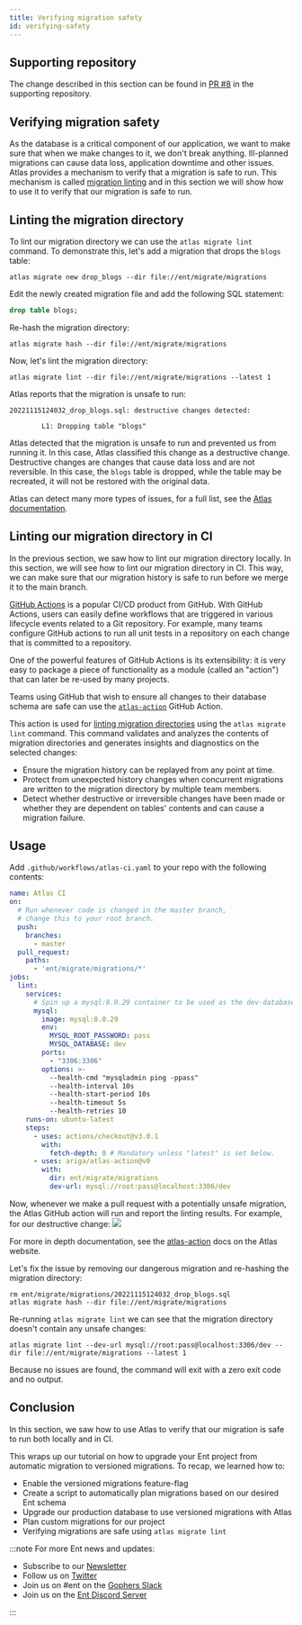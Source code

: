 ```yaml
---
title: Verifying migration safety
id: verifying-safety
---
```

## Supporting repository

The change described in this section can be found in
[PR #8](https://github.com/rotemtam/ent-versioned-migrations-demo/pull/8/files)
in the supporting repository.

## Verifying migration safety

As the database is a critical component of our application, we want to make sure that when we 
make changes to it, we don't break anything. Ill-planned migrations can cause data loss, application
downtime and other issues.  Atlas provides a mechanism to verify that a migration is safe to run.
This mechanism is called [migration linting](https://atlasgo.io/versioned/lint) and in this section
we will show how to use it to verify that our migration is safe to run.

## Linting the migration directory

To lint our migration directory we can use the `atlas migrate lint` command.
To demonstrate this, let's add a migration that drops the `blogs` table:

```shell
atlas migrate new drop_blogs --dir file://ent/migrate/migrations
```
Edit the newly created migration file and add the following SQL statement:

```sql
drop table blogs;
```

Re-hash the migration directory:

```text
atlas migrate hash --dir file://ent/migrate/migrations
```

Now, let's lint the migration directory:

```shell
atlas migrate lint --dir file://ent/migrate/migrations --latest 1
```

Atlas reports that the migration is unsafe to run:

```text
20221115124032_drop_blogs.sql: destructive changes detected:

        L1: Dropping table "blogs"

```
Atlas detected that the migration is unsafe to run and prevented us from running it.
In this case, Atlas classified this change as a destructive change. Destructive changes are
changes that cause data loss and are not reversible. In this case, the `blogs` table is dropped,
while the table may be recreated, it will not be restored with the original data.

Atlas can detect many more types of issues, for a full list, see the [Atlas documentation](https://atlasgo.io/lint/analyzers).

## Linting our migration directory in CI

In the previous section, we saw how to lint our migration directory locally. In this section,
we will see how to lint our migration directory in CI. This way, we can make sure that our migration
history is safe to run before we merge it to the main branch.

[GitHub Actions](https://github.com/features/actions) is a popular CI/CD
product from GitHub. With GitHub Actions, users can easily define workflows
that are triggered in various lifecycle events related to a Git repository.
For example, many teams configure GitHub actions to run all unit tests in
a repository on each change that is committed to a repository.

One of the powerful features of GitHub Actions is its extensibility: it is
very easy to package a piece of functionality as a module (called an "action")
that can later be re-used by many projects.

Teams using GitHub that wish to ensure all changes to their database schema are safe
can use the [`atlas-action`](https://github.com/ariga/atlas-action) GitHub Action.

This action is used for [linting migration directories](/versioned/lint)
using the `atlas migrate lint` command. This command  validates and analyzes the contents
of migration directories and generates insights and diagnostics on the selected changes:

* Ensure the migration history can be replayed from any point at time.
* Protect from unexpected history changes when concurrent migrations are written to the migration directory by
  multiple team members.
* Detect whether destructive or irreversible changes have been made or whether they are dependent on tables'
  contents and can cause a migration failure.

## Usage

Add `.github/workflows/atlas-ci.yaml` to your repo with the following contents:

```yaml
name: Atlas CI
on:
  # Run whenever code is changed in the master branch,
  # change this to your root branch.
  push:
    branches:
      - master
  pull_request:
    paths:
      - 'ent/migrate/migrations/*'
jobs:
  lint:
    services:
      # Spin up a mysql:8.0.29 container to be used as the dev-database for analysis.
      mysql:
        image: mysql:8.0.29
        env:
          MYSQL_ROOT_PASSWORD: pass
          MYSQL_DATABASE: dev
        ports:
          - "3306:3306"
        options: >-
          --health-cmd "mysqladmin ping -ppass"
          --health-interval 10s
          --health-start-period 10s
          --health-timeout 5s
          --health-retries 10
    runs-on: ubuntu-latest
    steps:
      - uses: actions/checkout@v3.0.1
        with:
          fetch-depth: 0 # Mandatory unless "latest" is set below.
      - uses: ariga/atlas-action@v0
        with:
          dir: ent/migrate/migrations
          dev-url: mysql://root:pass@localhost:3306/dev
```
Now, whenever we make a pull request with a potentially unsafe migration, the Atlas
GitHub action will run and report the linting results. For example, for our destructive change:
![](https://atlasgo.io/uploads/images/atlas-ci-report-comment.png)

For more in depth documentation, see the [atlas-action](https://atlasgo.io/integrations/github-actions)
docs on the Atlas website.

Let's fix the issue by removing our dangerous migration and re-hashing the
migration directory:
```text
rm ent/migrate/migrations/20221115124032_drop_blogs.sql
atlas migrate hash --dir file://ent/migrate/migrations
```

Re-running `atlas migrate lint` we can see that the migration directory doesn't
contain any unsafe changes:

```text
atlas migrate lint --dev-url mysql://root:pass@localhost:3306/dev --dir file://ent/migrate/migrations --latest 1
```

Because no issues are found, the command will exit with a zero exit code and no output. 

## Conclusion

In this section, we saw how to use Atlas to verify that our migration is safe to run both
locally and in CI.

This wraps up our tutorial on how to upgrade your Ent project from
automatic migration to versioned migrations. To recap, we learned how to:

* Enable the versioned migrations feature-flag
* Create a script to automatically plan migrations based on our desired Ent schema
* Upgrade our production database to use versioned migrations with Atlas
* Plan custom migrations for our project
* Verifying migrations are safe using `atlas migrate lint`

:::note For more Ent news and updates:

- Subscribe to our [Newsletter](https://www.getrevue.co/profile/ent)
- Follow us on [Twitter](https://twitter.com/entgo_io)
- Join us on #ent on the [Gophers Slack](https://entgo.io/docs/slack)
- Join us on the [Ent Discord Server](https://discord.gg/qZmPgTE6RX)

:::


